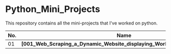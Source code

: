 # Python_Mini_Projects

This repository contains all the mini-projects that I've worked on python.

| **No.** | **Name** | 
| ------- | -------- | 
|	01	| **[001_Web_Scraping_a_Dynamic_Website_displaying_World_Population_Statistics]** | 
